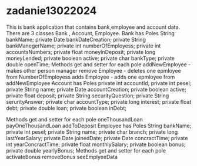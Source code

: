 # zadanie13022024
This is bank application that contains bank,employee and account data.
There are 3 classes Bank , Account, Employee.
Bank has Poles
 String bankName;
    private Date bankDateCreation;
    private String bankManegerName;
    private int numberOfEmployess;
    private int accountsNumbers;
    private float moneyInDeposit;
    private long moneyLended;
    private boolean active;
    private char bankType;
    private double openTime;
Methods
  get and setter for each pole
  addNewEmployee - makes other person manager
  remove Employee - deletes one epmloyee from NumberOfEmployess
  adds Employee - adds one epmloyee from addNewEmployee
Account has Poles
    private int accountId;
    private int pesel;
    private String name;
    private Date accountCreation;
    private boolean active;
    private float deposit;
    private String securityQuestion;
    private String serurityAnswer;
    private char accountType;
    private long interest;
    private float debt;
    private double loan;
    private boolean inDebt;

Methods
  get and setter for each pole
  oneThousandLoan
  payOneThousandLoan
  addToDeposit
Employee has Poles
 String bankName;
      private int pesel;
    private String name;
    private char branch;
    private long lastYearSalary;
    private Date joinedDate;
    private Date concractTime;
    private int yearConcractTime;
    private float monthlySalary;
    private boolean bonus;
    private double yearlyBonus;
Methods
  get and setter for each pole
  activateBonus
  removeBonus
  seeEmplyeeData
